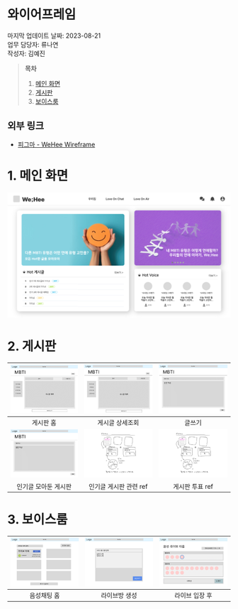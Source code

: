 # 와이어프레임

마지막 업데이트 날짜: 2023-08-21 <br>
업무 담당자: 류나연 <br>
작성자: 김예진

> **목차**
>
> 1. [메인 화면](#1-메인-화면)
> 2. [게시판](#2-게시판)
> 3. [보이스룸](#3-보이스룸)

## 외부 링크

- [피그마 - WeHee Wireframe](https://www.figma.com/file/LOZntT4iuXmIPDn6SDdfK3/Main-Board?type=design&node-id=222-795&mode=design)

# 1. 메인 화면

![](images/wireframe01.png)

# 2. 게시판

| <img src="images/wireframe02.png" width="300"/> | <img src="images/wireframe03.png" width="400"/> | <img src="images/wireframe04.png" width="400"/> |
| :---------------------------------------------: | :---------------------------------------------: | :---------------------------------------------: |
|                    게시판 홈                    |                 게시글 상세조회                 |                     글쓰기                      |
| <img src="images/wireframe05.png" width="400"/> | <img src="images/wireframe06.png" width="400"/> | <img src="images/wireframe07.png" width="400"/> |
|              인기글 모아둔 게시판               |             인기글 게시판 관련 ref              |                 게시판 투표 ref                 |

# 3. 보이스룸

| <img src="images/wireframe08.png" width="400"/> | <img src="images/wireframe09.png" width="400"/> | <img src="images/wireframe10.png" width="400"/> |
| :---------------------------------------------: | :---------------------------------------------: | :---------------------------------------------: |
|                   음성채팅 홈                   |                  라이브방 생성                  |                 라이브 입장 후                  |